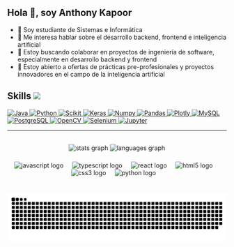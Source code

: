 <h2 align="left">Hola 👋, soy Anthony Kapoor</h2>

- 💼 Soy estudiante de Sistemas e Informática
- 💬 Me interesa hablar sobre el desarrollo backend, frontend e inteligencia artificial
- 👯 Estoy buscando colaborar en proyectos de ingeniería de software, especialmente en desarrollo backend y frontend
- 🚀 Estoy abierto a ofertas de prácticas pre-profesionales y proyectos innovadores en el campo de la inteligencia artificial

<h2> Skills <img src="https://media2.giphy.com/media/QssGEmpkyEOhBCb7e1/giphy.gif?cid=ecf05e47a0n3gi1bfqntqmob8g9aid1oyj2wr3ds3mg700bl&rid=giphy.gif" width="32px"> </h2>

<a href="https://www.java.com" target="_blank">
  <img alt="Java" src="https://img.shields.io/badge/Java-ED8B00?style=for-the-badge&logo=java&logoColor=white">
</a>
<a href="https://www.python.org" target="_blank">
  <img alt="Python" src="https://img.shields.io/badge/Python-3776AB?style=for-the-badge&logo=python&logoColor=white">
</a>
<a href="https://scikit-learn.org/" target="_blank">
  <img alt="Scikit" src="https://img.shields.io/badge/scikit_learn-F7931E?style=for-the-badge&logo=scikit-learn&logoColor=white">
</a>
<a href="https://keras.io/" target="_blank">
  <img alt="Keras" src="https://img.shields.io/badge/Keras-D00000?style=for-the-badge&logo=Keras&logoColor=white">
</a>
<a href="https://numpy.org/" target="_blank">
  <img alt="Numpy" src="https://img.shields.io/badge/Numpy-777BB4?style=for-the-badge&logo=numpy&logoColor=white">
</a>
<a href="https://pandas.pydata.org/" target="_blank">
  <img alt="Pandas" src="https://img.shields.io/badge/Pandas-2C2D72?style=for-the-badge&logo=pandas&logoColor=white">
</a>
<a href="https://plotly.com/" target="_blank">
  <img alt="Plotly" src="https://img.shields.io/badge/Plotly-239120?style=for-the-badge&logo=plotly&logoColor=white">
</a>
<a href="https://www.mysql.com/" target="_blank">
  <img alt="MySQL" src="https://img.shields.io/badge/MySQL-4479A1?style=for-the-badge&logo=mysql&logoColor=white">
</a>
<a href="https://www.postgresql.org/" target="_blank">
  <img alt="PostgreSQL" src="https://img.shields.io/badge/PostgreSQL-336791?style=for-the-badge&logo=postgresql&logoColor=white">
</a>
<a href="https://opencv.org/" target="_blank">
  <img alt="OpenCV" src="https://img.shields.io/badge/OpenCV-27338e?style=for-the-badge&logo=OpenCV&logoColor=white">
</a>
<a href="https://www.selenium.dev/" target="_blank">
  <img alt="Selenium" src="https://img.shields.io/badge/Selenium-43B02A?style=for-the-badge&logo=Selenium&logoColor=white">
</a>
<a href="https://jupyter.org/" target="_blank">
  <img alt="Jupyter" src="https://img.shields.io/badge/Jupyter-F37626.svg?&style=for-the-badge&logo=Jupyter&logoColor=white">
</a>

<br>
<hr>
<br>

<div align="center">
  <img src="https://github-readme-stats.vercel.app/api?username=K-834&hide_title=false&hide_rank=false&show_icons=true&include_all_commits=true&count_private=true&disable_animations=false&theme=dracula&locale=en&hide_border=false" height="150" alt="stats graph" />
  <img src="https://github-readme-stats.vercel.app/api/top-langs?username=K-834&locale=en&hide_title=false&layout=compact&card_width=320&langs_count=5&theme=dracula&hide_border=false" height="150" alt="languages graph" />
</div>

###

<div align="center">
  <img src="https://cdn.jsdelivr.net/gh/devicons/devicon/icons/javascript/javascript-original.svg" height="30" alt="javascript logo" />
  <img width="12" />
  <img src="https://cdn.jsdelivr.net/gh/devicons/devicon/icons/typescript/typescript-original.svg" height="30" alt="typescript logo" />
  <img width="12" />
  <img src="https://cdn.jsdelivr.net/gh/devicons/devicon/icons/react/react-original.svg" height="30" alt="react logo" />
  <img width="12" />
  <img src="https://cdn.jsdelivr.net/gh/devicons/devicon/icons/html5/html5-original.svg" height="30" alt="html5 logo" />
  <img width="12" />
  <img src="https://cdn.jsdelivr.net/gh/devicons/devicon/icons/css3/css3-original.svg" height="30" alt="css3 logo" />
  <img width="12" />
  <img src="https://cdn.jsdelivr.net/gh/devicons/devicon/icons/python/python-original.svg" height="30" alt="python logo" />
  <img width="12" />
</div>

###

<br clear="both">

<img src="https://raw.githubusercontent.com/K-834/K-834/output/snake.svg" alt="Snake animation" />

###
